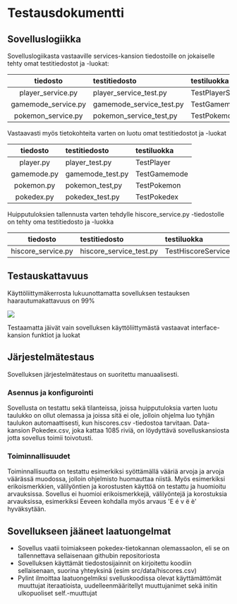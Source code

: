 # Testausdokumentti

## Sovelluslogiikka

Sovelluslogiikasta vastaaville services-kansion tiedostoille on jokaiselle tehty omat testitiedostot ja -luokat:

| tiedosto            | testitiedosto            | testiluokka         |
| :----:              |:-----                    | :-----              |
| player_service.py   | player_service_test.py   | TestPlayerService   |
| gamemode_service.py | gamemode_service_test.py | TestGamemodeService |
| pokemon_service.py  | pokemon_service_test,py  | TestPokemonService  |

Vastaavasti myös tietokohteita varten on luotu omat testitiedostot ja -luokat

| tiedosto    | testitiedosto    | testiluokka  |
| :----:      |:-----            | :-----       |
| player.py   | player_test.py   | TestPlayer   |
| gamemode.py | gamemode_test.py | TestGamemode |
| pokemon.py  | pokemon_test,py  | TestPokemon  |
| pokedex.py  | pokedex_test.py  | TestPokedex  |

Huipputuloksien tallennusta varten tehdylle hiscore_service.py -tiedostolle on tehty oma testitiedosto ja -luokka

| tiedosto             | testitiedosto             | testiluokka          |
| :----:               |:-----                     | :-----               |
| hiscore_service.py   | hiscore_service_test.py   | TestHiscoreService   |

## Testauskattavuus

Käyttöliittymäkerrosta lukuunottamatta sovelluksen testauksen haarautumakattavuus on 99%

<img src=https://github.com/anttinevalainen/ot-harjoitustyo/blob/main/dokumentaatio/pictures/coverage.png>

Testaamatta jäivät vain sovelluksen käyttöliittymästä vastaavat interface-kansion funktiot ja luokat

## Järjestelmätestaus

Sovelluksen järjestelmätestaus on suoritettu manuaalisesti.

### Asennus ja konfigurointi

Sovellusta on testattu sekä tilanteissa, joissa huipputuloksia varten luotu taulukko on ollut olemassa ja joissa sitä ei ole, jolloin ohjelma luo tyhjän taulukon automaattisesti, kun hiscores.csv -tiedostoa tarvitaan.
Data-kansion Pokedex.csv, joka kattaa 1085 riviä, on löydyttävä sovelluskansiosta jotta sovellus toimii toivotusti.

### Toiminnallisuudet

Toiminnallisuutta on testattu esimerkiksi syöttämällä vääriä arvoja ja arvoja väärässä muodossa, jolloin ohjelmisto huomauttaa niistä. Myös esimerkiksi erikoismerkkien, välilyöntien ja korostusten käyttöä on testattu ja huomioitu arvauksissa. Sovellus ei huomioi erikoismerkkejä, välilyöntejä ja korostuksia arvauksissa, esimerkiksi Eeveen kohdalla myös arvaus 'E é v ë è' hyväksytään.

## Sovellukseen jääneet laatuongelmat

- Sovellus vaatii toimiakseen pokedex-tietokannan olemassaolon, eli se on tallennettava sellaisenaan githubin repositoriosta
- Sovelluksen käyttämät tiedostosijainnit on kirjoitettu koodiin sellaisenaan, suorina yhteyksinä (esim src/data/hiscores.csv)
- Pylint ilmoittaa laatuongelmiksi svelluskoodissa olevat käyttämättömät muuttujat iteraatioista, uudelleenmääritellyt muuttujanimet sekä initin ulkopuoliset self.-muuttujat
